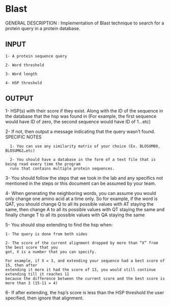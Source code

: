 # Blast

GENERAL DESCRIPTION : Implementation of Blast technique to search for a protein query in a protein database.

## INPUT

    1- A protein sequence query

    2- Word threshold

    3- Word length

    4- HSP threshold 

## OUTPUT

  1- HSP(s) with their score if they exist. Along with the ID of the sequence in the database that the 
  hsp was found in (For example, the first sequence would have ID of zero, the second sequence 
  would have ID of 1…etc)

  2- If not, then output a message indicating that the query wasn’t found. 
  SPECIFIC NOTES 

      1- You can use any similarity matrix of your choice (Ex. BLOSUM80, BLOSUM62…etc)

      2- You should have a database in the form of a text file that is being read every time the program 
      runs that contains multiple protein sequences.

  3- You should follow the steps that we took in the lab and any specifics not mentioned in the steps 
  or this document can be assumed by your team.

  4- When generating the neighboring words, you can assume you would only change one amino acid 
  at a time only. So for example, if the word is QAT, you should change Q to all its possible values 
  with AT staying the same, then change A to all its possible values with QT staying the same and 
  finally change T to all its possible values with QA staying the same

  5- You should stop extending to find the hsp when: 

    1- The query is done from both sides

    2- The score of the current alignment dropped by more than “X” from the best score that you 
    got, X is a number that you can specify. 

    For example, if X = 3, and extending your sequence had a best score of 15, then after 
    extending it more it had the score of 13, you would still continue extending till it reaches 11 
    because the difference between the current score and the best score is more than 3 (15-11 = 4)
  
  6- If after extending, the hsp’s score is less than the HSP threshold the user specified, then ignore that alignment.
